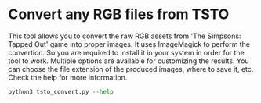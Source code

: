 # Convert any RGB files from TSTO

This tool allows you to convert the raw RGB assets from 'The Simpsons: Tapped Out' game into proper images.
It uses ImageMagick to perform the convertion. So you are required to install it in your system in order for the tool to work.
Multiple options are available for customizing the results. You can choose the file extension of the produced images, where to save it, etc.
Check the help for more information.

```python
python3 tsto_convert.py --help
```
